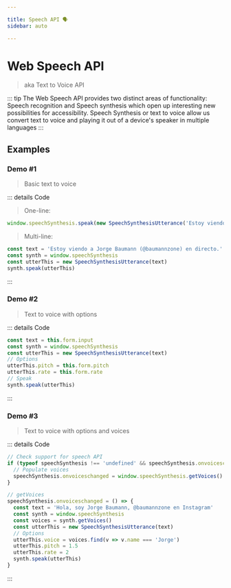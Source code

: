```yaml
---

title: Speech API 🗣
sidebar: auto

---
```


# Web Speech API
> aka Text to Voice API

::: tip
The Web Speech API provides two distinct areas of functionality: Speech recognition and Speech synthesis which open up interesting new possibilities for accessibility.
Speech Synthesis or text to voice allow us convert text to voice and playing it out of a device's speaker in multiple languages
:::

## Examples

### Demo #1
> Basic text to voice

<ClientOnly>
  <API-Speech-Example1/>
</ClientOnly>

::: details Code
> One-line:
```js
window.speechSynthesis.speak(new SpeechSynthesisUtterance('Estoy viendo a Jorge Baumann (@baumannzone) en directo.'))
```


> Multi-line:
```js
const text = 'Estoy viendo a Jorge Baumann (@baumannzone) en directo.'
const synth = window.speechSynthesis
const utterThis = new SpeechSynthesisUtterance(text)
synth.speak(utterThis)
```
:::


### Demo #2
> Text to voice with options

<ClientOnly>
  <API-Speech-Example2/>
</ClientOnly>


::: details Code
```js
const text = this.form.input
const synth = window.speechSynthesis
const utterThis = new SpeechSynthesisUtterance(text)
// Options
utterThis.pitch = this.form.pitch
utterThis.rate = this.form.rate
// Speak
synth.speak(utterThis)
```
:::


### Demo #3
> Text to voice with options and voices

<ClientOnly>
  <API-Speech-Example3/>
</ClientOnly>


::: details Code
```js
// Check support for speech API
if (typeof speechSynthesis !== 'undefined' && speechSynthesis.onvoiceschanged !== undefined) {
  // Populate voices
  speechSynthesis.onvoiceschanged = window.speechSynthesis.getVoices()
}
```

```js
// getVoices
speechSynthesis.onvoiceschanged = () => {
  const text = 'Hola, soy Jorge Baumann, @baumannzone en Instagram'
  const synth = window.speechSynthesis
  const voices = synth.getVoices()
  const utterThis = new SpeechSynthesisUtterance(text)
  // Options
  utterThis.voice = voices.find(v => v.name === 'Jorge')
  utterThis.pitch = 1.5
  utterThis.rate = 2
  synth.speak(utterThis)
}
```
:::

